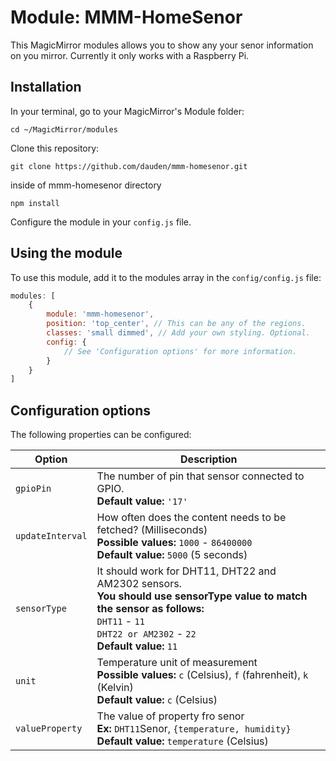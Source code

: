# Module: MMM-HomeSenor
This MagicMirror modules allows you to show any your senor information on you mirror. Currently it only works with a Raspberry Pi.


## Installation

In your terminal, go to your MagicMirror's Module folder:
````
cd ~/MagicMirror/modules
````

Clone this repository:
````
git clone https://github.com/dauden/mmm-homesenor.git
````

inside of mmm-homesenor directory
```
npm install
```

Configure the module in your `config.js` file.

## Using the module

To use this module, add it to the modules array in the `config/config.js` file:
````javascript
modules: [
	{
		module: 'mmm-homesenor',
		position: 'top_center',	// This can be any of the regions.
		classes: 'small dimmed', // Add your own styling. Optional.
		config: {
			// See 'Configuration options' for more information.
		}
	}
]
````

## Configuration options

The following properties can be configured:


<table width="100%">
	<thead>
		<tr>
			<th>Option</th>
			<th width="100%">Description</th>
		</tr>
	<thead>
	<tbody>
		<tr>
			<td><code>gpioPin</code></td>
			<td>The number of pin that sensor connected to GPIO.
				<br><b>Default value:</b> <code>'17'</code>
			</td>
		</tr>
		<tr>
			<td><code>updateInterval</code></td>
			<td>How often does the content needs to be fetched? (Milliseconds)
				<br><b>Possible values:</b> <code>1000</code> - <code>86400000</code>
				<br><b>Default value:</b> <code>5000</code> (5 seconds)
			</td>
		</tr>
		<tr>
			<td><code>sensorType</code></td>
			<td>It should work for DHT11, DHT22 and AM2302 sensors.
				<br><b>You should use sensorType value to match the sensor as follows:</b> 
				<br><code>DHT11</code> - <code>11</code>
				<br><code>DHT22 or AM2302</code> - <code>22</code>
				<br><b>Default value:</b> <code>11</code>
			</td>
		</tr>
		<tr>
			<td><code>unit</code></td>
			<td>Temperature unit of measurement
				<br><b>Possible values:</b> <code>c</code> (Celsius), <code>f</code> (fahrenheit), <code>k</code> (Kelvin)
				<br><b>Default value:</b> <code>c</code> (Celsius)
			</td>
		</tr>
		<tr>
			<td><code>valueProperty</code></td>
			<td>The value of property fro senor
				<br><b>Ex:</b> <code>DHT11</code>Senor, <code>{temperature, humidity}</code>
				<br><b>Default value:</b> <code>temperature</code> (Celsius)
			</td>
		</tr>
	</tbody>
</table>
